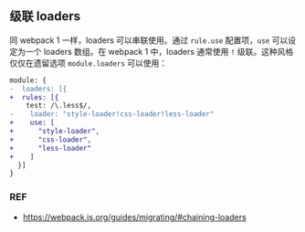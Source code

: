 ## 级联 loaders

同 webpack 1 一样，loaders 可以串联使用。通过 `rule.use` 配置项，`use` 可以设定为一个 loaders 数组。在 webpack 1 中，loaders 通常使用 `!` 级联。这种风格仅仅在遗留选项 `module.loaders` 可以使用：

```diff
module: {
-  loaders: [{
+  rules: [{
    test: /\.less$/,
-    loader: "style-loader!css-loader!less-loader"
+    use: [
+      "style-loader",
+      "css-loader",
+      "less-loader"
+    ]
  }]
}
```

### REF
- https://webpack.js.org/guides/migrating/#chaining-loaders